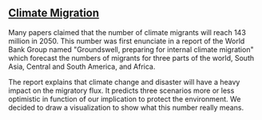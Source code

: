 ## [Climate Migration](https://m2ia72.github.io/ClimateMigration/V3.1.16/index)
Many papers claimed that the number of climate migrants will reach 143 million in 2050. This number was first enunciate in a report of the World Bank Group named "Groundswell, preparing for internal climate migration" which forecast the numbers of migrants for three parts of the world, South Asia, Central and South America, and Africa.

The report explains that climate change and disaster will have a heavy impact on the migratory flux. It predicts three scenarios more or less optimistic in function of our implication to protect the environment.
We decided to draw a visualization to show what this number really means.
